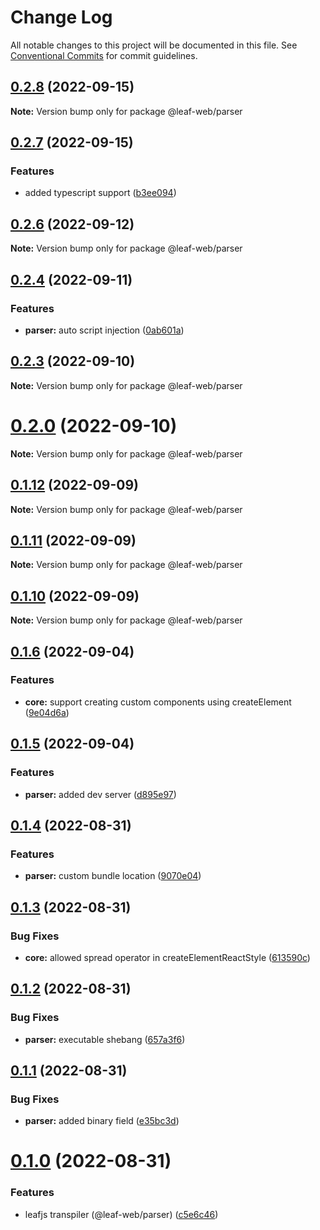 # Change Log

All notable changes to this project will be documented in this file.
See [Conventional Commits](https://conventionalcommits.org) for commit guidelines.

## [0.2.8](https://github.com/samzhangjy/leafjs/compare/v0.2.7...v0.2.8) (2022-09-15)

**Note:** Version bump only for package @leaf-web/parser

## [0.2.7](https://github.com/samzhangjy/leafjs/compare/v0.2.6...v0.2.7) (2022-09-15)

### Features

* added typescript support ([b3ee094](https://github.com/samzhangjy/leafjs/commit/b3ee094a18633063c1edfb44c69a72dfb87b59ee))

## [0.2.6](https://github.com/samzhangjy/leafjs/compare/v0.2.5...v0.2.6) (2022-09-12)

**Note:** Version bump only for package @leaf-web/parser

## [0.2.4](https://github.com/samzhangjy/leafjs/compare/v0.2.3...v0.2.4) (2022-09-11)

### Features

* **parser:** auto script injection ([0ab601a](https://github.com/samzhangjy/leafjs/commit/0ab601a249110697cf261d84ce9d6011ce417b70))

## [0.2.3](https://github.com/samzhangjy/leafjs/compare/v0.2.2...v0.2.3) (2022-09-10)

**Note:** Version bump only for package @leaf-web/parser

# [0.2.0](https://github.com/samzhangjy/leafjs/compare/v0.1.12...v0.2.0) (2022-09-10)

**Note:** Version bump only for package @leaf-web/parser

## [0.1.12](https://github.com/samzhangjy/leafjs/compare/v0.1.11...v0.1.12) (2022-09-09)

**Note:** Version bump only for package @leaf-web/parser

## [0.1.11](https://github.com/samzhangjy/leafjs/compare/v0.1.10...v0.1.11) (2022-09-09)

**Note:** Version bump only for package @leaf-web/parser

## [0.1.10](https://github.com/samzhangjy/leafjs/compare/v0.1.9...v0.1.10) (2022-09-09)

**Note:** Version bump only for package @leaf-web/parser

## [0.1.6](https://github.com/samzhangjy/leafjs/compare/v0.1.5...v0.1.6) (2022-09-04)

### Features

* **core:** support creating custom components using createElement ([9e04d6a](https://github.com/samzhangjy/leafjs/commit/9e04d6a2e1db6df2b19dd2a8a55d6b28a5a75a0a))

## [0.1.5](https://github.com/samzhangjy/leafjs/compare/v0.1.4...v0.1.5) (2022-09-04)

### Features

* **parser:** added dev server ([d895e97](https://github.com/samzhangjy/leafjs/commit/d895e97d67f1bf9932f08e957301c5c967839a61))

## [0.1.4](https://github.com/samzhangjy/leafjs/compare/v0.1.3...v0.1.4) (2022-08-31)

### Features

* **parser:** custom bundle location ([9070e04](https://github.com/samzhangjy/leafjs/commit/9070e046ba65386b5d416fd07ad7c19b1b2e7257))

## [0.1.3](https://github.com/samzhangjy/leafjs/compare/v0.1.2...v0.1.3) (2022-08-31)

### Bug Fixes

* **core:** allowed spread operator in createElementReactStyle ([613590c](https://github.com/samzhangjy/leafjs/commit/613590c0f676844e0d2c945d896913eab964fc71))

## [0.1.2](https://github.com/samzhangjy/leafjs/compare/v0.1.1...v0.1.2) (2022-08-31)

### Bug Fixes

* **parser:** executable shebang ([657a3f6](https://github.com/samzhangjy/leafjs/commit/657a3f62e9e6dd700066e29757767be829d2de5f))

## [0.1.1](https://github.com/samzhangjy/leafjs/compare/v0.1.0...v0.1.1) (2022-08-31)

### Bug Fixes

* **parser:** added binary field ([e35bc3d](https://github.com/samzhangjy/leafjs/commit/e35bc3de57b5a52063306697360cbc57156d0f82))

# [0.1.0](https://github.com/samzhangjy/leafjs/compare/v0.0.7...v0.1.0) (2022-08-31)

### Features

* leafjs transpiler (@leaf-web/parser) ([c5e6c46](https://github.com/samzhangjy/leafjs/commit/c5e6c463e5bd110f16952acb211b18eb60941f13))
